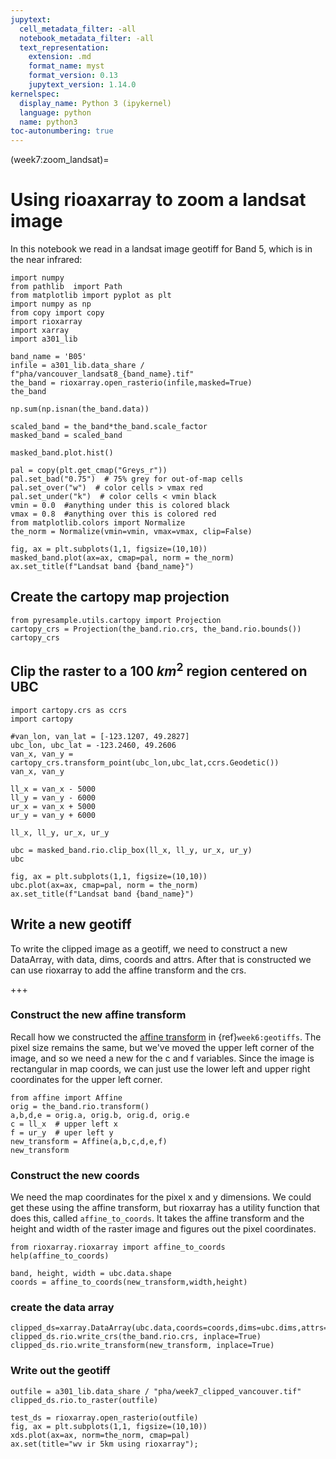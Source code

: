 ```yaml
---
jupytext:
  cell_metadata_filter: -all
  notebook_metadata_filter: -all
  text_representation:
    extension: .md
    format_name: myst
    format_version: 0.13
    jupytext_version: 1.14.0
kernelspec:
  display_name: Python 3 (ipykernel)
  language: python
  name: python3
toc-autonumbering: true
---
```


(week7:zoom_landsat)=
# Using rioaxarray to zoom a landsat image

In this notebook we read in a landsat image geotiff for Band 5, which is in the near infrared:

```{code-cell} ipython3
import numpy
from pathlib  import Path
from matplotlib import pyplot as plt
import numpy as np
from copy import copy
import rioxarray
import xarray
import a301_lib
```

```{code-cell} ipython3
band_name = 'B05'
infile = a301_lib.data_share / f"pha/vancouver_landsat8_{band_name}.tif"
the_band = rioxarray.open_rasterio(infile,masked=True) 
the_band
```

```{code-cell} ipython3
np.sum(np.isnan(the_band.data))
```

```{code-cell} ipython3
scaled_band = the_band*the_band.scale_factor
masked_band = scaled_band
```

```{code-cell} ipython3
masked_band.plot.hist()
```

```{code-cell} ipython3
pal = copy(plt.get_cmap("Greys_r"))
pal.set_bad("0.75")  # 75% grey for out-of-map cells
pal.set_over("w")  # color cells > vmax red
pal.set_under("k")  # color cells < vmin black
vmin = 0.0  #anything under this is colored black
vmax = 0.8  #anything over this is colored red
from matplotlib.colors import Normalize
the_norm = Normalize(vmin=vmin, vmax=vmax, clip=False)
```

```{code-cell} ipython3
fig, ax = plt.subplots(1,1, figsize=(10,10))
masked_band.plot(ax=ax, cmap=pal, norm = the_norm)
ax.set_title(f"Landsat band {band_name}")
```

## Create the cartopy map projection

```{code-cell} ipython3
from pyresample.utils.cartopy import Projection
cartopy_crs = Projection(the_band.rio.crs, the_band.rio.bounds())
cartopy_crs
```

## Clip the raster to a 100 $km^2$ region centered on UBC

```{code-cell} ipython3
import cartopy.crs as ccrs
import cartopy
```

```{code-cell} ipython3
#van_lon, van_lat = [-123.1207, 49.2827]
ubc_lon, ubc_lat = -123.2460, 49.2606
van_x, van_y = cartopy_crs.transform_point(ubc_lon,ubc_lat,ccrs.Geodetic())
van_x, van_y
```

```{code-cell} ipython3
ll_x = van_x - 5000
ll_y = van_y - 6000
ur_x = van_x + 5000
ur_y = van_y + 6000
```

```{code-cell} ipython3
ll_x, ll_y, ur_x, ur_y
```

```{code-cell} ipython3
ubc = masked_band.rio.clip_box(ll_x, ll_y, ur_x, ur_y)
ubc
```

```{code-cell} ipython3
fig, ax = plt.subplots(1,1, figsize=(10,10))
ubc.plot(ax=ax, cmap=pal, norm = the_norm)
ax.set_title(f"Landsat band {band_name}")
```

## Write a new geotiff

To write the clipped image as a geotiff, we need to construct a new DataArray, with data, dims, coords and attrs.
After that is constructed we can use rioxarray to add the affine transform and the crs.

+++

### Construct the new affine transform

Recall how we constructed the  [affine transform](http://www.perrygeo.com/python-affine-transforms.html) in {ref}`week6:geotiffs`.  The pixel size
remains the same, but we've moved the upper left corner of the image, and so we need a new for the c and f variables.  Since the image is rectangular in map coords, we can just use the lower left and upper right coordinates
for the upper left corner.

```{code-cell} ipython3
from affine import Affine
orig = the_band.rio.transform()
a,b,d,e = orig.a, orig.b, orig.d, orig.e
c = ll_x  # upper left x
f = ur_y  # uper left y
new_transform = Affine(a,b,c,d,e,f)
new_transform
```

### Construct the new coords

We need the map coordinates for the pixel x and y dimensions.  We could get these using the affine transform,
but rioxarray has a utility function that does this, called `affine_to_coords`.  It takes the affine transform
and the height and width of the raster image and figures out the pixel coordinates.

```{code-cell} ipython3
from rioxarray.rioxarray import affine_to_coords
help(affine_to_coords)
```

```{code-cell} ipython3
band, height, width = ubc.data.shape
coords = affine_to_coords(new_transform,width,height)
```

### create the data array

```{code-cell} ipython3
clipped_ds=xarray.DataArray(ubc.data,coords=coords,dims=ubc.dims,attrs=the_band.attrs)
clipped_ds.rio.write_crs(the_band.rio.crs, inplace=True)
clipped_ds.rio.write_transform(new_transform, inplace=True)
```

### Write out the geotiff

```{code-cell} ipython3
outfile = a301_lib.data_share / "pha/week7_clipped_vancouver.tif"
clipped_ds.rio.to_raster(outfile)
```

```{code-cell} ipython3
test_ds = rioxarray.open_rasterio(outfile)
fig, ax = plt.subplots(1,1, figsize=(10,10))
xds.plot(ax=ax, norm=the_norm, cmap=pal)
ax.set(title="wv ir 5km using rioxarray");
```

